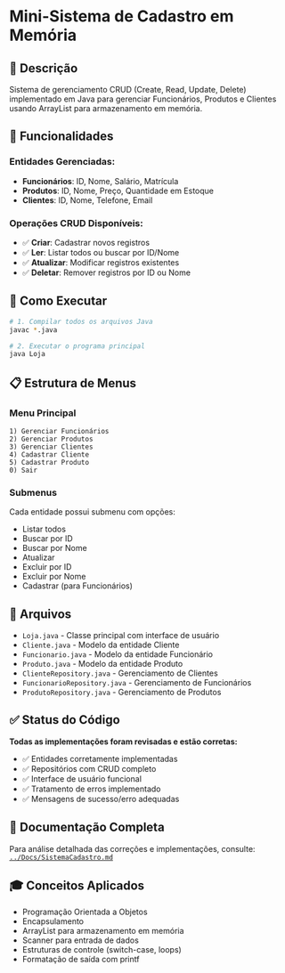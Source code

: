 # Mini-Sistema de Cadastro em Memória

## 📝 Descrição
Sistema de gerenciamento CRUD (Create, Read, Update, Delete) implementado em Java para gerenciar Funcionários, Produtos e Clientes usando ArrayList para armazenamento em memória.

## 🎯 Funcionalidades

### Entidades Gerenciadas:
- **Funcionários**: ID, Nome, Salário, Matrícula
- **Produtos**: ID, Nome, Preço, Quantidade em Estoque
- **Clientes**: ID, Nome, Telefone, Email

### Operações CRUD Disponíveis:
- ✅ **Criar**: Cadastrar novos registros
- ✅ **Ler**: Listar todos ou buscar por ID/Nome
- ✅ **Atualizar**: Modificar registros existentes
- ✅ **Deletar**: Remover registros por ID ou Nome

## 🚀 Como Executar

```bash
# 1. Compilar todos os arquivos Java
javac *.java

# 2. Executar o programa principal
java Loja
```

## 📋 Estrutura de Menus

### Menu Principal
```
1) Gerenciar Funcionários
2) Gerenciar Produtos
3) Gerenciar Clientes
4) Cadastrar Cliente
5) Cadastrar Produto
0) Sair
```

### Submenus
Cada entidade possui submenu com opções:
- Listar todos
- Buscar por ID
- Buscar por Nome
- Atualizar
- Excluir por ID
- Excluir por Nome
- Cadastrar (para Funcionários)

## 📂 Arquivos

- `Loja.java` - Classe principal com interface de usuário
- `Cliente.java` - Modelo da entidade Cliente
- `Funcionario.java` - Modelo da entidade Funcionário
- `Produto.java` - Modelo da entidade Produto
- `ClienteRepository.java` - Gerenciamento de Clientes
- `FuncionarioRepository.java` - Gerenciamento de Funcionários
- `ProdutoRepository.java` - Gerenciamento de Produtos

## ✅ Status do Código

**Todas as implementações foram revisadas e estão corretas:**
- ✅ Entidades corretamente implementadas
- ✅ Repositórios com CRUD completo
- ✅ Interface de usuário funcional
- ✅ Tratamento de erros implementado
- ✅ Mensagens de sucesso/erro adequadas

## 📖 Documentação Completa

Para análise detalhada das correções e implementações, consulte:
[`../Docs/SistemaCadastro.md`](../Docs/SistemaCadastro.md)

## 🎓 Conceitos Aplicados

- Programação Orientada a Objetos
- Encapsulamento
- ArrayList para armazenamento em memória
- Scanner para entrada de dados
- Estruturas de controle (switch-case, loops)
- Formatação de saída com printf

